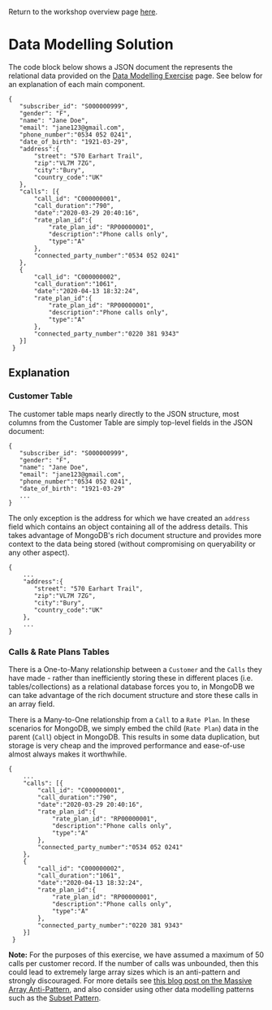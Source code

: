 Return to the workshop overview page [here](https://github.com/mcinteerj/rdbms-mdb-migration-workshop/).

# Data Modelling Solution
The code block below shows a JSON document the represents the relational data provided on the [Data Modelling Exercise](https://github.com/mcinteerj/rdbms-mdb-migration-workshop/tree/main/guides/easy/data-modelling) page. See below for an explanation of each main component.

```
{
   "subscriber_id": "S000000999",
   "gender": "F",
   "name": "Jane Doe",
   "email": "jane123@gmail.com",
   "phone_number":"0534 052 0241",
   "date_of_birth": "1921-03-29",
   "address":{
       "street": "570 Earhart Trail",
       "zip":"VL7M 7ZG",
       "city":"Bury",
       "country_code":"UK"
   },
   "calls": [{
       "call_id": "C000000001",
       "call_duration":"790",
       "date":"2020-03-29 20:40:16",
       "rate_plan_id":{
           "rate_plan_id": "RP00000001",
           "description":"Phone calls only",
           "type":"A"
       },
       "connected_party_number":"0534 052 0241"
   },
   {
       "call_id": "C000000002",
       "call_duration":"1061",
       "date":"2020-04-13 18:32:24",
       "rate_plan_id":{
           "rate_plan_id": "RP00000001",
           "description":"Phone calls only",
           "type":"A"
       },
       "connected_party_number":"0220 381 9343"
   }]
 }
```
## Explanation

### Customer Table
The customer table maps nearly directly to the JSON structure, most columns from the Customer Table are simply top-level fields in the JSON document:
```
{
   "subscriber_id": "S000000999",
   "gender": "F",
   "name": "Jane Doe",
   "email": "jane123@gmail.com",
   "phone_number":"0534 052 0241",
   "date_of_birth": "1921-03-29"
   ...
}
```

The only exception is the address for which we have created an `address` field which contains an object containing all of the address details. This takes advantage of MongoDB's rich document structure and provides more context to the data being stored (without compromising on queryability or any other aspect).
```
{
    ...
    "address":{
       "street": "570 Earhart Trail",
       "zip":"VL7M 7ZG",
       "city":"Bury",
       "country_code":"UK"
    },
    ...
}
```

### Calls & Rate Plans Tables
There is a One-to-Many relationship between a `Customer` and the `Calls` they have made - rather than inefficiently storing these in different places (i.e. tables/collections) as a relational database forces you to, in MongoDB we can take advantage of the rich document structure and store these calls in an array field.

There is a Many-to-One relationship from a `Call` to a `Rate Plan`. In these scenarios for MongoDB, we simply embed the child (`Rate Plan`) data in the parent (`Call`) object in MongoDB. This results in some data duplication, but storage is very cheap and the improved performance and ease-of-use almost always makes it worthwhile. 
```
{
    ...
    "calls": [{
        "call_id": "C000000001",
        "call_duration":"790",
        "date":"2020-03-29 20:40:16",
        "rate_plan_id":{
            "rate_plan_id": "RP00000001",
            "description":"Phone calls only",
            "type":"A"
        },
        "connected_party_number":"0534 052 0241"
    },
    {
        "call_id": "C000000002",
        "call_duration":"1061",
        "date":"2020-04-13 18:32:24",
        "rate_plan_id":{
            "rate_plan_id": "RP00000001",
            "description":"Phone calls only",
            "type":"A"
        },
        "connected_party_number":"0220 381 9343"
    }]
 }
```
**Note:** For the purposes of this exercise, we have assumed a maximum of 50 calls per customer record. If the number of calls was unbounded, then this could lead to extremely large array sizes which is an anti-pattern and strongly discouraged. For more details see [this blog post on the Massive Array Anti-Pattern](https://developer.mongodb.com/article/schema-design-anti-pattern-massive-arrays/), and also consider using other data modelling patterns such as the [Subset Pattern](https://www.mongodb.com/blog/post/building-with-patterns-the-subset-pattern). 
